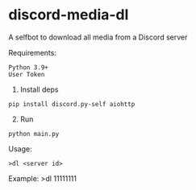 # discord-media-dl
A selfbot to download all media from a Discord server

Requirements:
```
Python 3.9+
User Token
```
1. Install deps
```
pip install discord.py-self aiohttp
```
2. Run
```
python main.py
```

Usage:
```
>dl <server id>
```
Example: >dl 11111111
